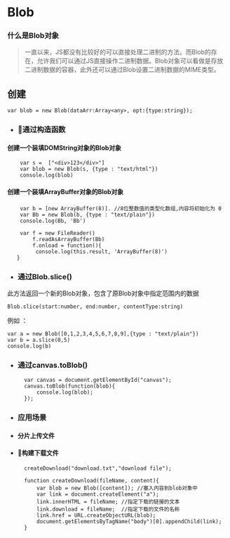 # Blob

###  什么是Blob对象
 > 一直以来，JS都没有比较好的可以直接处理二进制的方法。而Blob的存在，允许我们可以通过JS直接操作二进制数据。Blob对象可以看做是存放二进制数据的容器，此外还可以通过Blob设置二进制数据的MIME类型。

## 创建
    
    var blob = new Blob(dataArr:Array<any>, opt:{type:string});

 * ### 通过构造函数

 ####  创建一个装填DOMString对象的Blob对象

	    var s =  ["<div>123</div>"]
	    var blob = new Blob(s, {type : "text/html"})
	    console.log(blob)

 #### 创建一个装填ArrayBuffer对象的Blob对象

	    var b = [new ArrayBuffer(8)]. //8位整数值的类型化数组,内容将初始化为 0
	    var Bb = new Blob(b, {type : "text/plain"})
	    console.log(Bb, 'Bb')
	    
	    var f = new FileReader()
	        f.readAsArrayBuffer(Bb)
	        f.onload = function(){
	         console.log(this.result, 'ArrayBuffer(8)')
       }    
	    
* ### 通过Blob.slice()
此方法返回一个新的Blob对象，包含了原Blob对象中指定范围内的数据

    Blob.slice(start:number, end:number, contentType:string)

例如 ：

    var a = new Blob([0,1,2,3,4,5,6,7,8,9],{type : "text/plain"})
    var b = a.slice(0,5)
    console.log(b)

* ### 通过canvas.toBlob()

        var canvas = document.getElementById("canvas");
        canvas.toBlob(function(blob){
            console.log(blob);
        });

* ### 应用场景
* #### 分片上传文件
       
* #### 构建下载文件
        createDownload("download.txt","download file");

        function createDownload(fileName, content){
            var blob = new Blob([content]); //塞入内容到blob对象中
            var link = document.createElement("a");
            link.innerHTML = fileName; //指定下载的链接的文本
            link.download = fileName;  //指定下载的文件的名称
            link.href = URL.createObjectURL(blob);
            document.getElementsByTagName("body")[0].appendChild(link);
        }





 


